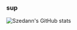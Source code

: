 ### sup

![Szedann's GitHub stats](https://github-readme-stats.vercel.app/api?username=Szedann&count_private=true&show_icons=true&theme=dark)
